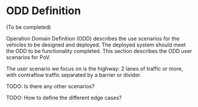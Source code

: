 # ODD Definition

(To be completed)

Operation Domain Definition (ODD) describes the use scenarios for the vehicles to be designed and deployed. The deployed system should meet the ODD to be functionality completed. This section describes the ODD user scenarios for PoV.

The user scenario we focus on is the highway: 2 lanes of traffic or more, with contraflow traffic separated by a barrier or divider.

TODO: Is there any other scenarios?

TODO: How to define the different edge cases?
